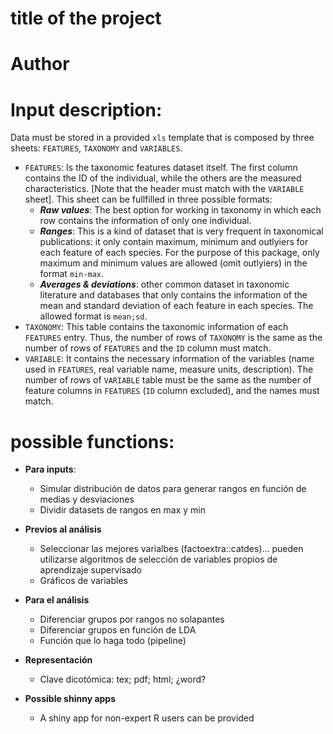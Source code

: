 # title of the project
# Author

# Input description:

Data must be stored in a provided `xls` template that is composed by three
sheets: `FEATURES`, `TAXONOMY` and `VARIABLES`.

  * `FEATURES`: Is the taxonomic features dataset itself. The first
    column contains the ID of the individual, while the others are the
    measured characteristics. [Note that the header must match with the
    `VARIABLE` sheet]. This sheet can be fullfilled in three possible formats:
    * ***Raw values***: The best option for working in taxonomy in
      which each row contains the information of only one individual.
    * ***Ranges***: This is a kind of dataset that is very frequent
      in taxonomical publications: it only contain maximum,
      minimum and outlyiers for each feature of each species.
      For the purpose of this package, only maximum and minimum
      values are allowed (omit outlyiers) in the format `min-max`.
    * ***Averages & deviations***: other common dataset
      in taxonomic literature and databases that only contains
      the information of the mean and standard deviation of
      each feature in each species. The allowed format is
      `mean;sd`.
  * `TAXONOMY`: This table contains the taxonomic information
    of each `FEATURES` entry. Thus, the number of rows of
    `TAXONOMY` is the same as the number of rows of `FEATURES`
    and the `ID` column must match.
  * `VARIABLE`: It contains the necessary information of the variables
    (name used in `FEATURES`, real variable name, measure units, description).
    The number of rows of `VARIABLE` table must be the same as the number
    of feature columns in `FEATURES` (`ID` column excluded), and the names
    must match.

# possible functions:
  * **Para inputs**:
    * Simular distribución de datos para generar rangos en función de medias y desviaciones
    * Dividir datasets de rangos en max y min

  * **Previos al análisis**
    * Seleccionar las mejores varialbes (factoextra::catdes)... pueden utilizarse algoritmos de selección de
      variables propios de aprendizaje supervisado
    * Gráficos de variables

  * **Para el análisis**
    * Diferenciar grupos por rangos no solapantes
    * Diferenciar grupos en función de LDA
    * Función que lo haga todo (pipeline)

  * **Representación**
    * Clave dicotómica: tex; pdf; html; ¿word?

  * **Possible shinny apps**
    * A shiny app for non-expert R users can be provided
